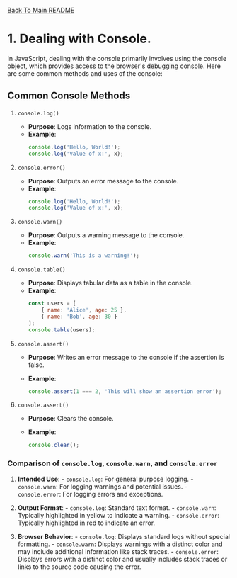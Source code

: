 [Back To Main README](../README.md)

# 1. Dealing with Console.
In JavaScript, dealing with the console primarily involves using the console object, which provides access to the browser's debugging console. Here are some common methods and uses of the console:

## Common Console Methods
1. `console.log()`
    - **Purpose**: Logs information to the console.
    - **Example**:
        ```javascript
        console.log('Hello, World!');
        console.log('Value of x:', x);
        ```
2. `console.error()`
    - **Purpose**: Outputs an error message to the console.
    - **Example**:
        ```javascript
        console.log('Hello, World!');
        console.log('Value of x:', x);
        ```
3. `console.warn()`
    - **Purpose**:  Outputs a warning message to the console.
    - **Example**:
        ```javascript
        console.warn('This is a warning!');
        ```

4. `console.table()`
    - **Purpose**:  Displays tabular data as a table in the console.
    - **Example**:
        ```javascript
        const users = [
            { name: 'Alice', age: 25 },
            { name: 'Bob', age: 30 }
        ];
        console.table(users);
        ```
5. `console.assert()`
    - **Purpose**:  Writes an error message to the console if the assertion is false.

    - **Example**:
        ```javascript
        console.assert(1 === 2, 'This will show an assertion error');
        ```
6. `console.assert()`
    - **Purpose**:  Clears the console.

    - **Example**:
        ```javascript
        console.clear();
        ```
### Comparison of `console.log`, `console.warn`, and `console.error`
  1. **Intended Use**:
    - `console.log`: For general purpose logging.
    - `console.warn`: For logging warnings and potential issues.
    - `console.error`: For logging errors and exceptions.

  2. **Output Format**:
    - `console.log`: Standard text format.
    - `console.warn`: Typically highlighted in yellow to indicate a warning.
    - `console.error`: Typically highlighted in red to indicate an error.

  3. **Browser Behavior**:
    - `console.log`: Displays standard logs without special formatting.
    - `console.warn`: Displays warnings with a distinct color and may include additional information like stack traces.
    - `console.error`: Displays errors with a distinct color and usually includes stack traces or links to the source code causing the error.
